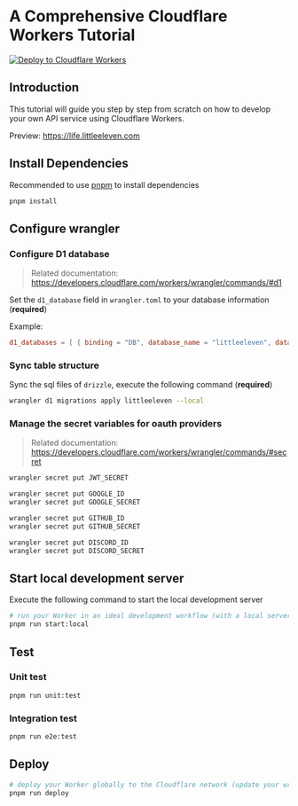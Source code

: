 # A Comprehensive Cloudflare Workers Tutorial

[![Deploy to Cloudflare Workers](https://deploy.workers.cloudflare.com/button)](https://deploy.workers.cloudflare.com/?url=https://github.com/powerfulyang/cloudflare-worker-tutorial)

## Introduction

This tutorial will guide you step by step from scratch on how to develop your own API service using Cloudflare Workers.

Preview: https://life.littleeleven.com

## Install Dependencies

Recommended to use [pnpm](https://pnpm.io/installation) to install dependencies

```bash
pnpm install
```

## Configure wrangler

### Configure D1 database

> Related documentation: https://developers.cloudflare.com/workers/wrangler/commands/#d1

Set the `d1_database` field in `wrangler.toml` to your database information (**required**)

Example:

```toml
d1_databases = [ { binding = "DB", database_name = "littleeleven", database_id = "c6ca0e33-ea58-48d3-b779-a21f9a063812" }, ]
```

### Sync table structure

Sync the sql files of `drizzle`, execute the following command (**required**)

```bash
wrangler d1 migrations apply littleeleven --local
```

### Manage the secret variables for oauth providers

> Related documentation: https://developers.cloudflare.com/workers/wrangler/commands/#secret

```bash
wrangler secret put JWT_SECRET

wrangler secret put GOOGLE_ID
wrangler secret put GOOGLE_SECRET

wrangler secret put GITHUB_ID
wrangler secret put GITHUB_SECRET

wrangler secret put DISCORD_ID
wrangler secret put DISCORD_SECRET
```

## Start local development server

Execute the following command to start the local development server

```bash
# run your Worker in an ideal development workflow (with a local server, file watcher & more)
pnpm run start:local
```

## Test

### Unit test

```bash
pnpm run unit:test
```

### Integration test

```bash
pnpm run e2e:test
```

## Deploy

```bash
# deploy your Worker globally to the Cloudflare network (update your wrangler.toml file for configuration)
pnpm run deploy
```
